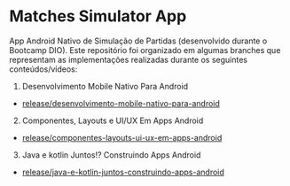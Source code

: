 # Matches Simulator App

App Android Nativo de Simulação de Partidas (desenvolvido durante o Bootcamp DIO). Este repositório foi organizado em algumas branches que representam as implementações realizadas durante os seguintes conteúdos/vídeos:

1. Desenvolvimento Mobile Nativo Para Android
  - [release/desenvolvimento-mobile-nativo-para-android](https://github.com/cailloutr/matches-simulator-app/tree/release/desenvolvimento-mobile-nativo-para-android)

2. Componentes, Layouts e UI/UX Em Apps Android
  - [release/componentes-layouts-ui-ux-em-apps-android](https://github.com/cailloutr/matches-simulator-app/tree/release/componentes-layouts-ui-ux-em-apps-android)

3. Java e kotlin Juntos!? Construindo Apps Android
  - [release/java-e-kotlin-juntos-construindo-apps-android](https://github.com/cailloutr/matches-simulator-app/tree/release/java-e-kotlin-juntos-construindo-apps-android)
